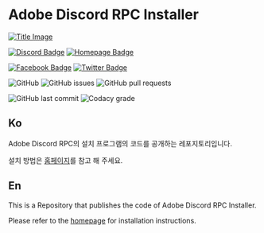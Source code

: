 # Adobe Discord RPC Installer

[![Title Image](https://adobe-discord-rpc.github.io/Adobe-Discord-RPC-Image/images/cover.png)](https://github.com/Adobe-Discord-RPC)

[![Discord Badge](https://img.shields.io/badge/Join-DIscord-7289DA?style=for-the-badge)](https://discord.gg/7MBYbERafX) [![Homepage Badge](https://img.shields.io/badge/Homepage-Click-7289DA?style=for-the-badge)](https://adoberpc.hwahyang.space)

[![Facebook Badge](https://img.shields.io/badge/Follow-Facebook-4267B2?style=for-the-badge)](https://www.facebook.com/adobediscordrpc) [![Twitter Badge](https://img.shields.io/badge/Follow-Twitter-1DA1F2?style=for-the-badge)](https://twitter.com/adobediscordrpc)

![GitHub](https://img.shields.io/github/license/Adobe-Discord-RPC/Installer?style=for-the-badge) ![GitHub issues](https://img.shields.io/github/issues/Adobe-Discord-RPC/Installer?style=for-the-badge) ![GitHub pull requests](https://img.shields.io/github/issues-pr-raw/Adobe-Discord-RPC/Installer?style=for-the-badge)

![GitHub last commit](https://img.shields.io/github/last-commit/Adobe-Discord-RPC/Installer?style=for-the-badge) ![Codacy grade](https://img.shields.io/codacy/grade/e3dbb74c545343d4856846bbb0b06111?style=for-the-badge)

## Ko

Adobe Discord RPC의 설치 프로그램의 코드를 공개하는 레포지토리입니다.

설치 방법은 [홈페이지](https://adoberpc.hwahyang.space)를 참고 해 주세요.

## En

This is a Repository that publishes the code of Adobe Discord RPC Installer.

Please refer to the [homepage](https://adoberpc.hwahyang.space) for installation instructions.
